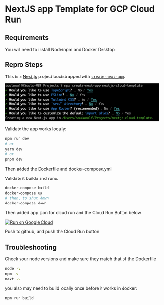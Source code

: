 # NextJS app Template for GCP Cloud Run

## Requirements
You will need to install Node/npm and Docker Desktop

## Repro Steps

This is a [Next.js](https://nextjs.org/) project bootstrapped with [`create-next-app`](https://github.com/vercel/next.js/tree/canary/packages/create-next-app).

![InstallNextJS.png](./docs/InstallNextJS.png)

Validate the app works locally: 
```bash
npm run dev
# or
yarn dev
# or
pnpm dev
```

Then added the Dockerfile and docker-compose.yml

Validate it builds and runs:
```bash
docker-compose build
docker-compose up
# then, to shut down
docker-compose down
```

Then added app.json for cloud run and the Cloud Run Button below

[![Run on Google Cloud](https://deploy.cloud.run/button.svg)](https://deploy.cloud.run)

Push to github, and push the Cloud Run button

## Troubleshooting

Check your node versions and make sure they match that of the Dockerfile
```bash
node -v
npm -v
next -v
```

you also may need to build locally once before it works in docker:
```bash
npm run build
```